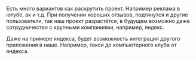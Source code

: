 Есть много вариантов как раскрутить проект. Например реклама в ютубе, вк и т.д. При получении хороших отзывов, подтянутся и другие пользователи, так наш проект разрастётся, в будущем возможно даже сотрудничество с крупными компаниями, например, яндекс.

Даже на примере яндекса, будет возможность интеграция другого приложения в наше. Например, такси до компьютерного клуба от яндекса.
